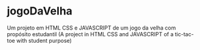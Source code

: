 # jogoDaVelha
Um projeto em HTML CSS e JAVASCRIPT de um jogo da velha com propósito estudantil (A project in HTML CSS and JAVASCRIPT of a tic-tac-toe with student purpose)
